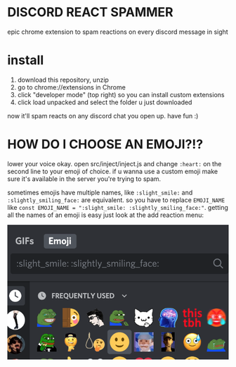 # DISCORD REACT SPAMMER

epic chrome extension to spam reactions on every discord message in sight

# install

1. download this repository, unzip
2. go to chrome://extensions in Chrome
3. click "developer mode" (top right) so you can install custom extensions
4. click load unpacked and select the folder u just downloaded

now it'll spam reacts on any discord chat you open up. have fun :)

# HOW DO I CHOOSE AN EMOJI?!?

lower your voice okay. open src/inject/inject.js and change `:heart:` on the second line to your emoji of choice. if u wanna use a custom emoji make sure it's available in the server you're trying to spam.

sometimes emojis have multiple names, like `:slight_smile:` and `:slightly_smiling_face:` are equivalent. so you have to replace `EMOJI_NAME` like `const EMOJI_NAME = ":slight_smile: :slightly_smiling_face:"`. getting all the names of an emoji is easy just look at the add reaction menu:

![alt text](https://github.com/ridoy/discord-react-spammer/blob/master/example.png?raw=true)
